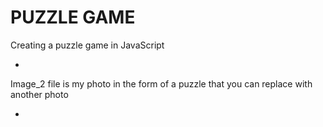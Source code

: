 # PUZZLE GAME


Creating a puzzle game in JavaScript

* 
Image_2 file is my photo in the form of
a puzzle that you can replace with another photo

*
